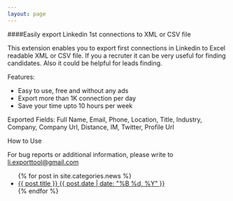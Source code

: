 ```yaml
---
layout: page
---
```

####Easily export Linkedin 1st connections to XML or CSV file

This extension enables you to export first connections in Linkedin to Excel readable XML or CSV file.
If you a recruter it can be very useful for finding candidates.
Also it could be helpful for leads finding. 

Features:

* Easy to use, free and without any ads
* Export more than 1K connection per day
* Save your time upto 10 hours per week

Exported Fields: Full Name, Email, Phone, Location, Title, Industry, Company, Company Url, Distance, IM, Twitter, Profile Url

How to Use <!-- make it as reference -->

For bug reports or additional information, please write to li.exporttool@gmail.com


<ul class="post-list">
{% for post in site.categories.news %} 
  <li><article><a href="{{ site.url }}{{ post.url }}">{{ post.title }} <span class="entry-date"><time datetime="{{ post.date | date_to_xmlschema }}">{{ post.date | date: "%B %d, %Y" }}</time></span></a></article></li>
{% endfor %}
</ul>
